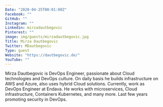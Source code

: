 ```yaml
---
Date: "2020-04-25T00:01:00Z"
Facebook: ""
GitHub: ""
Instagram: ""
Linkedin: mirzadautbegovic
Pinterest: ""
image: img/guests/mirzadautbegovic.jpg
Title: Mirza Dautbegovic
Twitter: MDautbegovic
Type: guest
Website: "https://dautbegovic.de/"
YouTube: ""
---
```

Mirza Dautbegovic is DevOps Engineer, passionate about Cloud technologies and DevOps culture. On daily basis he builds infrastructure on AWS and Azure, also uses hybrid Cloud solutions. Currently, work as DevOps Engineer at Endava. He works with microservices, Cloud infrastructure, Containers Kubernetes, and many more. Last few years promoting security in DevOps.